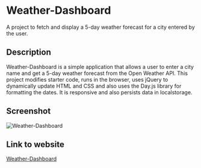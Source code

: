 # Weather-Dashboard

A project to fetch and display a 5-day weather forecast for a city entered by the user.

## Description

Weather-Dashboard is a simple application that allows a user to enter a city name and get a 5-day weather forecast from the Open Weather API. This project modifies starter code, runs in the browser, uses jQuery to dynamically update HTML and CSS and also uses the Day.js library for formatting the dates. It is responsive and also persists data in localstorage.

## Screenshot

![Weather-Dashboard](assets/images/screenshot-of-work-day-scheduler.png)

## Link to website

[Weather-Dashboard](https://obeeyoma.github.io/work-day-scheduler-app/)
